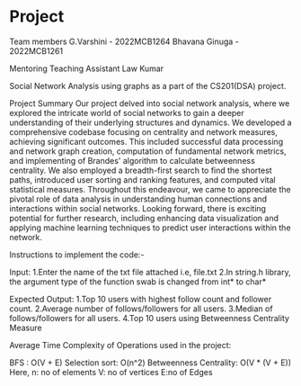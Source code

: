 # Project
Team members
G.Varshini - 2022MCB1264
Bhavana Ginuga - 2022MCB1261


Mentoring Teaching Assistant
Law Kumar


Social Network Analysis using graphs as a part of the CS201(DSA) project.


Project Summary
Our project delved into social network analysis, where we explored the intricate world of social networks to gain a deeper understanding of their underlying structures and dynamics. We developed a comprehensive codebase focusing on centrality and network measures, achieving significant outcomes. This included successful data processing and network graph creation, computation of fundamental network metrics, and implementing of Brandes' algorithm to calculate betweenness centrality. We also employed a breadth-first search to find the shortest paths, introduced user sorting and ranking features, and computed vital statistical measures. Throughout this endeavour, we came to appreciate the pivotal role of data analysis in understanding human connections and interactions within social networks. Looking forward, there is exciting potential for further research, including enhancing data visualization and applying machine learning techniques to predict user interactions within the network.


Instructions to implement the code:-


Input:
1.Enter the name of the txt file attached i.e, file.txt
2.In string.h library, the argument type of the function swab is changed from int* to char*


Expected Output:
1.Top 10 users  with highest follow count and follower count.
2.Average number of follows/followers for all users.
3.Median of follows/followers for all users.
4.Top 10 users using Betweenness Centrality Measure


Average Time Complexity of Operations used in the project:


BFS : O(V + E) 
Selection sort: O(n^2) 
Betweenness Centrality: O(V * (V + E))
Here,   n: no of elements
        V: no of vertices
        E:no of Edges
